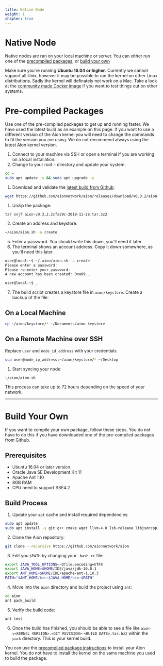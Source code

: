 ```yaml
---
title: Native Node
weight: 1
chapter: true
---
```


# Native Node

Native nodes are ran on your local machine or server. You can either run one of the [precompiled packages](#section-precompiled-packages), or [build your own](#section-build-your-own)

Make sure you're running **Ubuntu 16.04 or higher**. Currently we cannot support all Unix, however it may be possible to run the kernel on other Linux distributions. Sadly the kernel will definately not work on a Mac. Take a look at the [community made Docker image](https://github.com/satran004/aion-fastvm-docker) if you want to test things out on other systems.

# Pre-compiled Packages

Use one of the pre-compiled packages to get up and running faster. We have used the latest build as an example on this page. If you want to use a different version of the Aion kernel you will need to change the commands to fit the version you are using. We do not recommend always using the latest Aion kernel version.

1. Connect to your machine via SSH or open a terminal if you are working on a local installation.
2. Change to your root `~` directory and update your system:

```bash
cd ~
sudo apt update -y && sudo apt upgrade -y
```

1. Download and validate the [latest build from Github](https://github.com/aionnetwork/aion/releases):

```bash
wget https://github.com/aionnetwork/aion/releases/download/v0.3.2/aion-v0.3.2.2cfa29c-2018-11-28.tar.bz2
```

1. Unzip the package:

```bashg
tar xvjf aion-v0.3.2.2cfa29c-2018-11-28.tar.bz2
```

2. Create an address and keystore:

```bash
~/aion/aion.sh -a create
```

5. Enter a password. You should write this down, you'll need it later.
6. The terminal shows an account address. Copy it down somewhere, as you'll need this later.

```bash
user@local:~$ ~/.aion/aion.sh -a create
Please enter a password:
Please re-enter your password:
A new account has been created: 0xa09...

user@local:~$ _
```

7. The build script creates a keystore file in `aion/keystore`. Create a backup of the file:

## On a Local Machine

```bash
cp ~/aion/keystore/* ~/Documents/aion-keystore
```

## On a Remote Machine over SSH

Replace `user` and `node_id_address` with your credentials.

```bash
scp user@node_ip_address:~/aion/keystore/* ~/Desktop
```

1. Start syncing your node:

```bash
~/aion/aion.sh
```

This process can take up to 72 hours depending on the speed of your network.

---

# Build Your Own

If you want to compile your own package, follow these steps. You do not have to do this if you have downloaded one of the pre-compiled packages from Github.

## Prerequisites

- Ubuntu 16.04 or later version
- Oracle Java SE Development Kit 11
- Apache Ant 1.10
- 8GB RAM
- CPU need to support SSE4.2

## Build Process

1. Update your `apt` cache and install required dependencies:

```bash
sudo apt update
sudo apt install -y git g++ cmake wget llvm-4.0 lsb-release libjsoncpp1 libjsoncpp-dev libboost1.58-all-dev libzmq5 libstdc++6 libgcc1 libpgm-5.2-0
```

2. Clone the Aion repository:

```bash
git clone --recursive https://github.com/aionnetwork/aion
```

3. Edit you `$PATH` by changing your `.bash_rc` file:

```bash
export JAVA_TOOL_OPTIONS=-Dfile.encoding=UTF8
export JAVA_HOME=$HOME/IDE/java/jdk-10.0.1
export ANT_HOME=$HOME/IDE/apache-ant-1.10.3
PATH="$ANT_HOME/bin:$JAVA_HOME/bin:$PATH"
```

4. Move into the `aion` directory and build the project using `ant`:

```bash
cd aion
ant pack_build
```

5. Verify the build code:

```bash
ant test
```

6. Once the build has finished, you should be able to see a file like `aion-v<KERNEL VERSION>.<GIT REVISION>-<BUILD DATE>.tar.bz2` within the `pack` directory. This is your kernel build.

You can use the [precompiled package instructions](#section-precompiled-packages) to install your Aion kernel. You do not have to install the kernel on the same machine you used to build the package.
